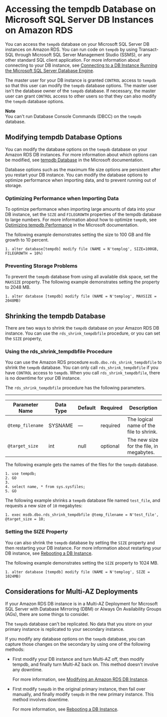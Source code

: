 # Accessing the tempdb Database on Microsoft SQL Server DB Instances on Amazon RDS<a name="SQLServer.TempDB"></a>

You can access the `tempdb` database on your Microsoft SQL Server DB instances on Amazon RDS\. You can run code on `tempdb` by using Transact\-SQL through Microsoft SQL Server Management Studio \(SSMS\), or any other standard SQL client application\. For more information about connecting to your DB instance, see [Connecting to a DB Instance Running the Microsoft SQL Server Database Engine](USER_ConnectToMicrosoftSQLServerInstance.md)\. 

The master user for your DB instance is granted `CONTROL` access to `tempdb` so that this user can modify the `tempdb` database options\. The master user isn't the database owner of the `tempdb` database\. If necessary, the master user can grant `CONTROL` access to other users so that they can also modify the `tempdb` database options\. 

**Note**  
You can't run Database Console Commands \(DBCC\) on the `tempdb` database\. 

## Modifying tempdb Database Options<a name="SQLServer.TempDB.Modifying"></a>

You can modify the database options on the `tempdb` database on your Amazon RDS DB instances\. For more information about which options can be modified, see [tempdb Database](https://msdn.microsoft.com/en-us/library/ms190768%28v=sql.120%29.aspx) in the Microsoft documentation\.

Database options such as the maximum file size options are persistent after you restart your DB instance\. You can modify the database options to optimize performance when importing data, and to prevent running out of storage\.

### Optimizing Performance when Importing Data<a name="SQLServer.TempDB.Modifying.Import"></a>

To optimize performance when importing large amounts of data into your DB instance, set the `SIZE` and `FILEGROWTH` properties of the tempdb database to large numbers\. For more information about how to optimize `tempdb`, see [Optimizing tempdb Performance](https://technet.microsoft.com/en-us/library/ms175527%28v=sql.120%29.aspx) in the Microsoft documentation\.

The following example demonstrates setting the size to 100 GB and file growth to 10 percent\. 

```
1. alter database[tempdb] modify file (NAME = N'templog', SIZE=100GB, FILEGROWTH = 10%)
```

### Preventing Storage Problems<a name="SQLServer.TempDB.Modifying.Full"></a>

To prevent the `tempdb` database from using all available disk space, set the `MAXSIZE` property\. The following example demonstrates setting the property to 2048 MB\. 

```
1. alter database [tempdb] modify file (NAME = N'templog', MAXSIZE = 2048MB)
```

## Shrinking the tempdb Database<a name="SQLServer.TempDB.Shrinking"></a>

There are two ways to shrink the `tempdb` database on your Amazon RDS DB instance\. You can use the `rds_shrink_tempdbfile` procedure, or you can set the `SIZE` property, 

### Using the rds\_shrink\_tempdbfile Procedure<a name="SQLServer.TempDB.Shrinking.Proc"></a>

You can use the Amazon RDS procedure `msdb.dbo.rds_shrink_tempdbfile` to shrink the `tempdb` database\. You can only call `rds_shrink_tempdbfile` if you have `CONTROL` access to `tempdb`\. When you call `rds_shrink_tempdbfile`, there is no downtime for your DB instance\. 

The `rds_shrink_tempdbfile` procedure has the following parameters\.


****  

| Parameter Name | Data Type | Default | Required | Description | 
| --- | --- | --- | --- | --- | 
| `@temp_filename` | SYSNAME | — | required | The logical name of the file to shrink\. | 
| `@target_size` | int | null | optional | The new size for the file, in megabytes\. | 

The following example gets the names of the files for the `tempdb` database\.

```
1. use tempdb;
2. GO
3. 
4. select name, * from sys.sysfiles;
5. GO
```

The following example shrinks a `tempdb` database file named `test_file`, and requests a new size of `10` megabytes: 

```
1. exec msdb.dbo.rds_shrink_tempdbfile @temp_filename = N'test_file', @target_size = 10;
```

### Setting the SIZE Property<a name="SQLServer.TempDB.Shrinking.Size"></a>

You can also shrink the `tempdb` database by setting the `SIZE` property and then restarting your DB instance\. For more information about restarting your DB instance, see [Rebooting a DB Instance](USER_RebootInstance.md)\. 

The following example demonstrates setting the `SIZE` property to 1024 MB\. 

```
1. alter database [tempdb] modify file (NAME = N'templog', SIZE = 1024MB)
```

## Considerations for Multi\-AZ Deployments<a name="SQLServer.TempDB.MAZ"></a>

If your Amazon RDS DB instance is in a Multi\-AZ Deployment for Microsoft SQL Server with Database Mirroring \(DBM\) or Always On Availability Groups \(AGs\), there are some things to consider\. 

The `tempdb` database can't be replicated\. No data that you store on your primary instance is replicated to your secondary instance\.

If you modify any database options on the `tempdb` database, you can capture those changes on the secondary by using one of the following methods:
+ First modify your DB instance and turn Multi\-AZ off, then modify tempdb, and finally turn Multi\-AZ back on\. This method doesn't involve any downtime\.

  For more information, see [Modifying an Amazon RDS DB Instance](Overview.DBInstance.Modifying.md)\. 
+ First modify `tempdb` in the original primary instance, then fail over manually, and finally modify `tempdb` in the new primary instance\. This method involves downtime\. 

  For more information, see [Rebooting a DB Instance](USER_RebootInstance.md)\.